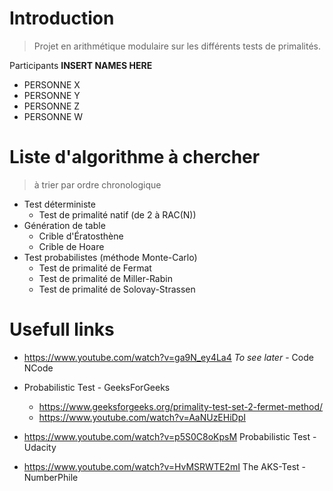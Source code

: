 # Introduction
> Projet en arithmétique modulaire sur les différents tests de primalités.

Participants **INSERT NAMES HERE**
- PERSONNE X
- PERSONNE Y
- PERSONNE Z
- PERSONNE W

# Liste d'algorithme à chercher

> à trier par ordre chronologique

- Test déterministe
	- Test de primalité natif (de 2 à RAC(N))
- Génération de table
	- Crible d'Ératosthène
	- Crible de Hoare
- Test probabilistes (méthode Monte-Carlo)
	- Test de primalité de Fermat
	- Test de primalité de Miller-Rabin
	- Test de primalité de Solovay-Strassen

# Usefull links
- <https://www.youtube.com/watch?v=ga9N_ey4La4> *To see later* - Code NCode 

- Probabilistic Test \- GeeksForGeeks
	- <https://www.geeksforgeeks.org/primality-test-set-2-fermet-method/>
	- <https://www.youtube.com/watch?v=AaNUzEHiDpI>

- <https://www.youtube.com/watch?v=p5S0C8oKpsM> Probabilistic Test \- Udacity

- <https://www.youtube.com/watch?v=HvMSRWTE2mI> The AKS-Test \- NumberPhile